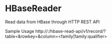 # HBaseReader
 Read data from HBase through HTTP REST API
 
 Sample Usage
 http://<ip>:<port>/hbase-read-api/v1/record/?table=<table-name>&rowkey=<rowkey>&column=<family|family:qualifier>
